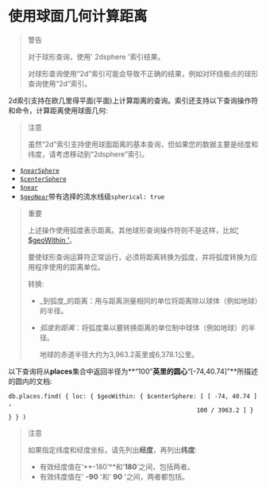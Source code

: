 # 使用球面几何计算距离

> 警告
>
> 对于球形查询，使用' 2dsphere '索引结果。
>
> 对球形查询使用“2d”索引可能会导致不正确的结果，例如对环绕极点的球形查询使用“2d”索引。

2d索引支持在欧几里得平面\(平面\)上计算距离的查询。索引还支持以下查询操作符和命令，计算距离使用球面几何:

> 注意
>
> 虽然“2d”索引支持使用球面距离的基本查询，但如果您的数据主要是经度和纬度，请考虑移动到“2dsphere”索引。

* [`$nearSphere`](https://docs.mongodb.com/manual/reference/operator/query/nearSphere/#op._S_nearSphere)
* [`$centerSphere`](https://docs.mongodb.com/manual/reference/operator/query/centerSphere/#op._S_centerSphere)
* [`$near`](https://docs.mongodb.com/manual/reference/operator/query/near/#op._S_near)
* [`$geoNear`](https://docs.mongodb.com/manual/reference/operator/aggregation/geoNear/#pipe._S_geoNear)带有选择的流水线级`spherical: true`

> 重要
>
> 上述操作使用弧度表示距离。其他球形查询操作符则不是这样，比如[' $geoWithin '](https://docs.mongodb.com/master/reference/operator/query/geoWithin/#op._S_geoWithin)。
>
> 要使球形查询运算符正常运行，必须将距离转换为弧度，并将弧度转换为应用程序使用的距离单位。
>
> 转换:
>
> * _到弧度_的距离：用与距离测量相同的单位将距离除以球体（例如地球）的半径。
> * _弧度到距离_：将弧度乘以要转换距离的单位制中球体（例如地球）的半径。
>
>   地球的赤道半径大约为3,963.2英里或6,378.1公里。

以下查询将从**places**集合中返回半径为**“100”**英里的圆心**“\[-74,40.74\]”**所描述的圆内的文档:

```text
db.places.find( { loc: { $geoWithin: { $centerSphere: [ [ -74, 40.74 ] ,
                                                     100 / 3963.2 ] } } } )
```

> 注意
>
> 如果指定纬度和经度坐标，请先列出**经度**，再列出**纬度**:
>
> * 有效经度值在‘**-180’**和‘**180**’之间，包括两者。
> * 有效纬度值在' **-90** '和' **90** '之间，两者都包括。

